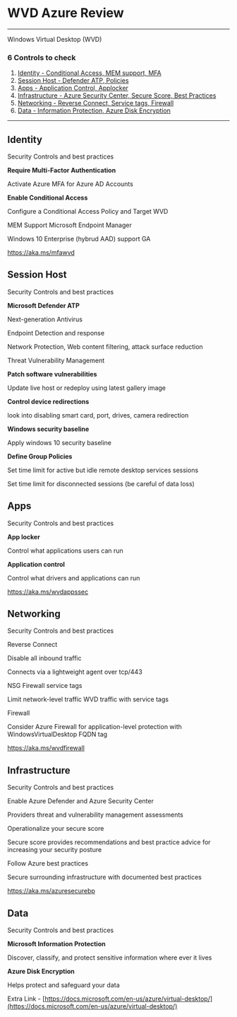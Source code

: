 # WVD Azure Review

---

Windows Virtual Desktop (WVD)

### 6 Controls to check

1. [Identity - Conditional Access, MEM support, MFA](#1)
2. [Session Host - Defender ATP, Policies](#2)
3. [Apps - Application Control, Applocker](#3)
4. [Infrastructure - Azure Security Center, Secure Score, Best Practices](#4)
5. [Networking - Reverse Connect, Service tags, Firewall](#5)
6. [Data - Information Protection, Azure Disk Encryption](#6)

---

## Identity <a name="1"></a>

Security Controls and best practices

**Require Multi-Factor Authentication**

Activate Azure MFA for Azure AD Accounts

**Enable Conditional Access**

Configure a Conditional Access Policy and Target WVD

MEM Support Microsoft Endpoint Manager

Windows 10 Enterprise (hybrud AAD) support GA

https://aka.ms/mfawvd

## Session Host <a name="2"></a>

Security Controls and best practices

**Microsoft Defender ATP**

Next-generation Antivirus

Endpoint Detection and response

Network Protection, Web content filtering, attack surface reduction

Threat Vulnerability Management

**Patch software vulnerabilities**

Update live host or redeploy using latest gallery image

**Control device redirections**

look into disabling smart card, port, drives, camera redirection

**Windows security baseline**

Apply windows 10 security baseline

**Define Group Policies**

Set time limit for active but idle remote desktop services sessions

Set time limit for disconnected sessions (be careful of data loss)

## Apps <a name="3"></a>

Security Controls and best practices

**App locker**

Control what applications users can run

**Application control**

Control what drivers and applications can run

https://aka.ms/wvdappssec

## Networking <a name="4"></a>

Security Controls and best practices

Reverse Connect

Disable all inbound traffic

Connects via a lightweight agent over tcp/443

NSG Firewall service tags

Limit network-level traffic WVD traffic with service tags

Firewall

Consider Azure Firewall for application-level protection with WindowsVirtualDesktop FQDN tag

https://aka.ms/wvdfirewall

## Infrastructure <a name="5"></a>

Security Controls and best practices

Enable Azure Defender and Azure Security Center

Providers threat and vulnerability management assessments

Operationalize your secure score

Secure score provides recommendations and best practice advice for increasing your security posture

Follow Azure best practices

Secure surrounding infrastructure with documented best practices

https://aka.ms/azuresecurebp

## Data <a name="6"></a>

Security Controls and best practices

**Microsoft Information Protection**

Discover, classify, and protect sensitive information where ever it lives

**Azure Disk Encryption**

Helps protect and safeguard your data

Extra Link - [https://docs.microsoft.com/en-us/azure/virtual-desktop/](https://docs.microsoft.com/en-us/azure/virtual-desktop/)
